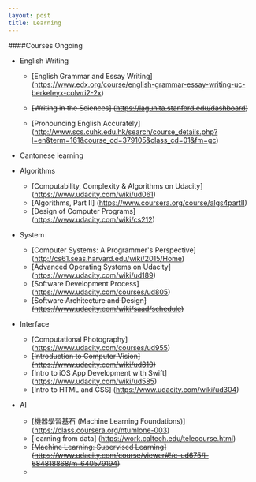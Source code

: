 ```yaml
---
layout: post
title: Learning
---
```

####Courses Ongoing
  * English Writing 
       - [English Grammar and Essay Writing] (https://www.edx.org/course/english-grammar-essay-writing-uc-berkeleyx-colwri2-2x)
       
       - ~~[Writing in the Sciences] (https://lagunita.stanford.edu/dashboard)~~

       - [Pronouncing English Accurately] (http://www.scs.cuhk.edu.hk/search/course_details.php?l=en&term=161&course_cd=379105&class_cd=01&fm=gc)

  *  Cantonese learning 
   

  * Algorithms
     - [Computability, Complexity & Algorithms on Udacity] (https://www.udacity.com/wiki/ud061) 
     - [Algorithms, Part II] (https://www.coursera.org/course/algs4partII)  
     - [Design of Computer Programs] (https://www.udacity.com/wiki/cs212)

  * System  
     - [Computer Systems: A Programmer's Perspective] (http://cs61.seas.harvard.edu/wiki/2015/Home)
     - [Advanced Operating Systems on Udacity] (https://www.udacity.com/wiki/ud189) 
     - [Software Development Process] (https://www.udacity.com/courses/ud805)
     - ~~[Software Architecture and Design] (https://www.udacity.com/wiki/saad/schedule)~~

  * Interface
     - [Computational Photography] (https://www.udacity.com/courses/ud955)
     - ~~[Introduction to Computer Vision] (https://www.udacity.com/wiki/ud810)~~
     - [Intro to iOS App Development with Swift] (https://www.udacity.com/wiki/ud585)
     - [Intro to HTML and CSS] (https://www.udacity.com/wiki/ud304)
 
  * AI
     - [機器學習基石 (Machine Learning Foundations)] (https://class.coursera.org/ntumlone-003)
     - [learning from data] (https://work.caltech.edu/telecourse.html)
     - ~~[Machine Learning: Supervised Learning] (https://www.udacity.com/course/viewer#!/c-ud675/l-684818868/m-640579194)~~
     - 




